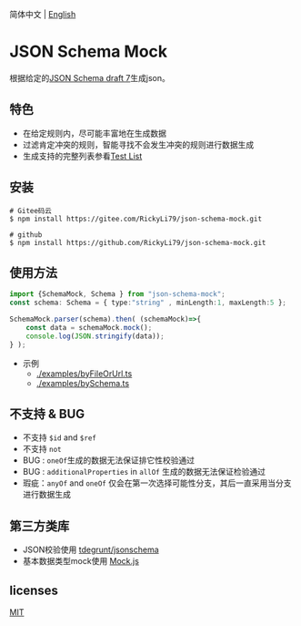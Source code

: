 简体中文 | [English](./README.md)

# JSON Schema Mock

根据给定的[JSON Schema draft 7](http://json-schema.org/understanding-json-schema/index.html)生成json。

## 特色

- 在给定规则内，尽可能丰富地在生成数据
- 过滤肯定冲突的规则，智能寻找不会发生冲突的规则进行数据生成
- 生成支持的完整列表参看[Test List](./TestList.md)

## 安装
```shell
# Gitee码云
$ npm install https://gitee.com/RickyLi79/json-schema-mock.git
```

```shell
# github
$ npm install https://github.com/RickyLi79/json-schema-mock.git
```

## 使用方法

```typescript
import {SchemaMock, Schema } from "json-schema-mock";
const schema: Schema = { type:"string" , minLength:1, maxLength:5 }; 

SchemaMock.parser(schema).then( (schemaMock)=>{
    const data = schemaMock.mock();
    console.log(JSON.stringify(data));
} );
```

- 示例
    - [./examples/byFileOrUrl.ts](./examples/byFileOrUrl.ts)
    - [./examples/bySchema.ts](./examples/bySchema.ts)

## 不支持 & BUG
- 不支持 `$id` and `$ref` 
- 不支持  `not`
- BUG : `oneOf`生成的数据无法保证排它性校验通过
- BUG : `additionalProperties` in `allOf` 生成的数据无法保证检验通过
- 瑕疵：`anyOf` and `oneOf` 仅会在第一次选择可能性分支，其后一直采用当分支进行数据生成

## 第三方类库

- JSON校验使用 [ tdegrunt/jsonschema ](https://github.com/tdegrunt/jsonschema)
- 基本数据类型mock使用 [ Mock.js ](https://github.com/nuysoft/Mock)

## licenses
[MIT](https://github.com/nuysoft/Mock/blob/master/LICENSE)

